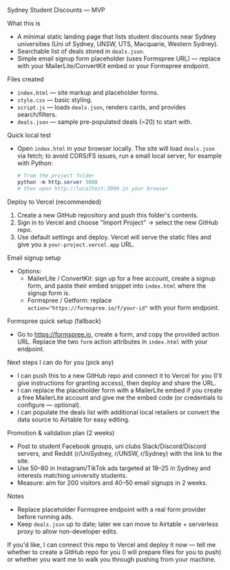 Sydney Student Discounts — MVP

What this is

- A minimal static landing page that lists student discounts near Sydney universities (Uni of Sydney, UNSW, UTS, Macquarie, Western Sydney).
- Searchable list of deals stored in `deals.json`.
- Simple email signup form placeholder (uses Formspree URL) — replace with your MailerLite/ConvertKit embed or your Formspree endpoint.

Files created

- `index.html` — site markup and placeholder forms.
- `style.css` — basic styling.
- `script.js` — loads `deals.json`, renders cards, and provides search/filters.
- `deals.json` — sample pre-populated deals (~20) to start with.

Quick local test

- Open `index.html` in your browser locally. The site will load `deals.json` via fetch; to avoid CORS/FS issues, run a small local server, for example with Python:

  ```powershell
  # from the project folder
  python -m http.server 3000
  # then open http://localhost:3000 in your browser
  ```

Deploy to Vercel (recommended)

1. Create a new GitHub repository and push this folder's contents.
2. Sign in to Vercel and choose "Import Project" → select the new GitHub repo.
3. Use default settings and deploy. Vercel will serve the static files and give you a `your-project.vercel.app` URL.

Email signup setup

- Options:
  - MailerLite / ConvertKit: sign up for a free account, create a signup form, and paste their embed snippet into `index.html` where the signup form is.
  - Formspree / Getform: replace `action="https://formspree.io/f/your-id"` with your form endpoint.

Formspree quick setup (fallback)

- Go to https://formspree.io, create a form, and copy the provided action URL. Replace the two `form` action attributes in `index.html` with your endpoint.

Next steps I can do for you (pick any)

- I can push this to a new GitHub repo and connect it to Vercel for you (I'll give instructions for granting access), then deploy and share the URL.
- I can replace the placeholder form with a MailerLite embed if you create a free MailerLite account and give me the embed code (or credentials to configure — optional).
- I can populate the deals list with additional local retailers or convert the data source to Airtable for easy editing.

Promotion & validation plan (2 weeks)

- Post to student Facebook groups, uni clubs Slack/Discord/Discord servers, and Reddit (r/UniSydney, r/UNSW, r/Sydney) with the link to the site.
- Use $50–$80 in Instagram/TikTok ads targeted at 18–25 in Sydney and interests matching university students.
- Measure: aim for 200 visitors and 40–50 email signups in 2 weeks.

Notes

- Replace placeholder Formspree endpoint with a real form provider before running ads.
- Keep `deals.json` up to date; later we can move to Airtable + serverless proxy to allow non-developer edits.

If you'd like, I can connect this repo to Vercel and deploy it now — tell me whether to create a GitHub repo for you (I will prepare files for you to push) or whether you want me to walk you through pushing from your machine.